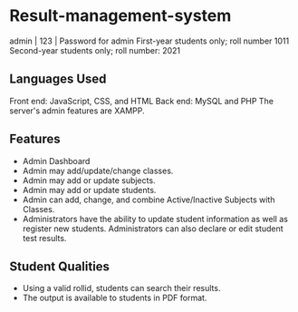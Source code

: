 # Result-management-system

admin | 123 | Password for admin 
First-year students only; roll number 1011
Second-year students only; roll number: 2021

## Languages Used
Front end: JavaScript, CSS, and HTML 
Back end: MySQL and PHP 
The server's admin features are XAMPP.

## Features
- Admin Dashboard 
- Admin may add/update/change classes. 
- Admin may add or update subjects. 
- Admin may add or update students. 
- Admin can add, change, and combine Active/Inactive Subjects with Classes. 
- Administrators have the ability to update student information as well as register new students. Administrators can also declare or edit student test results.


## Student Qualities
- Using a valid rollid, students can search their results. 
- The output is available to students in PDF format.
